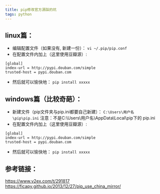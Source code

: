 ```yaml
---
title: pip修改官方源踩的坑
tags: python
---
```

## linux篇：
* 编辑配置文件（如果没有, 新建一份）：
`vi ~/.pip/pip.conf`
* 在配置文件内加上（这里使用豆瓣源）:
```
[global]
index-url = http://pypi.douban.com/simple
trusted-host = pypi.douban.com
```
* 然后就可以愉快地：
`pip install xxxxx`

## windows篇（比较奇葩）：
* 新建文件（pip文件夹与pip.ini都要自己新建）：
`C:\Users\用户名\pip\pip.ini`
注意：不是C:\Users\用户名\AppData\Local\pip下的 pip.ini
* 在配置文件内加上（这里使用豆瓣源）:
```
[global]
index-url = http://pypi.douban.com/simple
trusted-host = pypi.douban.com
```
* 然后就可以愉快地：
`pip install xxxxx`

## 参考链接：
https://www.v2ex.com/t/291817
https://ficapy.github.io/2013/12/27/pip_use_china_mirror/